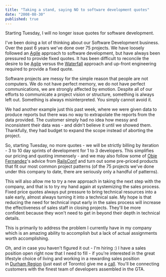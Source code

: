 ```yaml
---
title: "Taking a stand, saying NO to software development quotes"
date: "2008-08-30"
published: true
---
```


Starting Tuesday, I will no longer issue quotes for software development.

I've been doing a lot of thinking about our Software Development business. Over the past 6 years we've done over 75 projects. We have loosely followed an [Agile](http://en.wikipedia.org/wiki/Agile_software_development) approach to software development, but have always been pressured to provide fixed quotes. It has been difficult to reconcile the desire to be [Agile](http://en.wikipedia.org/wiki/Agile_software_development) versus the [Waterfall](http://en.wikipedia.org/wiki/Waterfall_model) approach and up-front engineering required to provide a fixed quote.

Software projects are messy for the simple reason that people are not computers. We do not have perfect memory, we do not have perfect communications, we are strongly affected by emotion. Despite all of our efforts to communicate a project vision or structure, something is always left out. Something is always misinterpreted. You simply cannot avoid it.

We had another example just this past week, where we were given data to produce reports but there was no way to extrapolate the reports from the data provided. The customer simply had no idea how messy and inconsistent their data was - and didn't believe it until we showed them. Thankfully, they had budget to expand the scope instead of aborting the project.

So, starting Tuesday, no more quotes - we will be strictly billing by iteration - 3 to 10 day sprints of development for 1 to 3 developers. This simplifies our pricing and quoting immensely - and we may also follow some of [Obie Fernandez](http://obiefernandez.com/)'s advice from [RailsConf](http://en.oreilly.com/rails2008/public/content/home) and turn out some pre-priced products that fit our most common project patterns (of the 75 projects we've done under this company to date, there are seriously only a handful of patterns).

This will also allow me to try a new approach in taking the next step with the company, and that is to try my hand again at systemizing the sales process. Fixed price quotes always put pressure to bring technical resources into a sale early, almost always turning it into a technical sale. My hope is that reducing the need for technical input early in the sales process will increase the effectiveness of sales staff in closing projects. They'll be more confident because they won't need to get in beyond their depth in technical details.

This is primarily to address the problem I currently have in my company which is an amazing ability to accomplish but a lack of actual assignments worth accomplishing.

Oh, and in case you haven't figured it out - I'm hiring :) I have a sales position open right now that I need to fill - if you're interested in the great lifestyle choice of living and working in a rewarding sales position in [Durham Region](http://region.durham.on.ca/) (just east of Toronto) give me a [call](http://threewisemen.ca/index.php?id=9R2-1AT). You'll be connecting customers with the finest team of developers assembled in the GTA.
